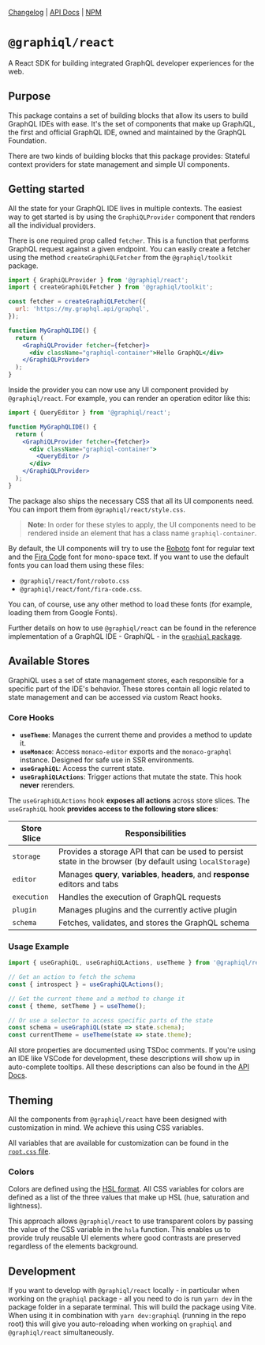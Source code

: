[Changelog](https://github.com/graphql/graphiql/blob/main/packages/graphiql-react/CHANGELOG.md)
|
[API Docs](https://graphiql-test.netlify.app/typedoc/modules/graphiql_react.html)
| [NPM](https://www.npmjs.com/package/@graphiql/react)

# `@graphiql/react`

A React SDK for building integrated GraphQL developer experiences for the web.

## Purpose

This package contains a set of building blocks that allow its users to build
GraphQL IDEs with ease. It's the set of components that make up Graph*i*QL, the
first and official GraphQL IDE, owned and maintained by the GraphQL Foundation.

There are two kinds of building blocks that this package provides: Stateful
context providers for state management and simple UI components.

## Getting started

All the state for your GraphQL IDE lives in multiple contexts. The easiest way
to get started is by using the `GraphiQLProvider` component that renders all the
individual providers.

There is one required prop called `fetcher`. This is a function that performs
GraphQL request against a given endpoint. You can easily create a fetcher using
the method `createGraphiQLFetcher` from the `@graphiql/toolkit` package.

```jsx
import { GraphiQLProvider } from '@graphiql/react';
import { createGraphiQLFetcher } from '@graphiql/toolkit';

const fetcher = createGraphiQLFetcher({
  url: 'https://my.graphql.api/graphql',
});

function MyGraphQLIDE() {
  return (
    <GraphiQLProvider fetcher={fetcher}>
      <div className="graphiql-container">Hello GraphQL</div>
    </GraphiQLProvider>
  );
}
```

Inside the provider you can now use any UI component provided by
`@graphiql/react`. For example, you can render an operation editor like this:

```jsx
import { QueryEditor } from '@graphiql/react';

function MyGraphQLIDE() {
  return (
    <GraphiQLProvider fetcher={fetcher}>
      <div className="graphiql-container">
        <QueryEditor />
      </div>
    </GraphiQLProvider>
  );
}
```

The package also ships the necessary CSS that all its UI components need. You
can import them from `@graphiql/react/style.css`.

> **Note**: In order for these styles to apply, the UI components need to be
> rendered inside an element that has a class name `graphiql-container`.

By default, the UI components will try to use the
[Roboto](https://fonts.google.com/specimen/Roboto) font for regular text and the
[Fira Code](https://fonts.google.com/specimen/Fira+Code) font for mono-space
text. If you want to use the default fonts you can load them using these files:

- `@graphiql/react/font/roboto.css`
- `@graphiql/react/font/fira-code.css`.

You can, of course, use any other method to load these fonts (for example, loading
them from Google Fonts).

Further details on how to use `@graphiql/react` can be found in the reference
implementation of a GraphQL IDE - Graph*i*QL - in the
[`graphiql` package](https://github.com/graphql/graphiql/blob/main/packages/graphiql/src/components/GraphiQL.tsx).

## Available Stores

GraphiQL uses a set of state management stores, each responsible for a specific part of the IDE's
behavior. These stores contain all logic related to state management and can be accessed via custom
React hooks.

### Core Hooks

- **`useTheme`**: Manages the current theme and provides a method to update it.
- **`useMonaco`**: Access `monaco-editor` exports and the `monaco-graphql` instance. Designed for safe use in SSR environments.
- **`useGraphiQL`**: Access the current state.
- **`useGraphiQLActions`**: Trigger actions that mutate the state. This hook **never** rerenders.

The `useGraphiQLActions` hook **exposes all actions** across store slices.
The `useGraphiQL` hook **provides access to the following store slices**:

| Store Slice | Responsibilities                                                                                          |
| ----------- | --------------------------------------------------------------------------------------------------------- |
| `storage`   | Provides a storage API that can be used to persist state in the browser (by default using `localStorage`) |
| `editor`    | Manages **query**, **variables**, **headers**, and **response** editors and tabs                          |
| `execution` | Handles the execution of GraphQL requests                                                                 |
| `plugin`    | Manages plugins and the currently active plugin                                                           |
| `schema`    | Fetches, validates, and stores the GraphQL schema                                                         |

### Usage Example

```js
import { useGraphiQL, useGraphiQLActions, useTheme } from '@graphiql/react';

// Get an action to fetch the schema
const { introspect } = useGraphiQLActions();

// Get the current theme and a method to change it
const { theme, setTheme } = useTheme();

// Or use a selector to access specific parts of the state
const schema = useGraphiQL(state => state.schema);
const currentTheme = useTheme(state => state.theme);
```

All store properties are documented using TSDoc comments. If you're using an
IDE like VSCode for development, these descriptions will show up in auto-complete
tooltips. All these descriptions can also be found in the
[API Docs](https://graphiql-test.netlify.app/typedoc/modules/graphiql_react.html).

## Theming

All the components from `@graphiql/react` have been designed with customization
in mind. We achieve this using CSS variables.

All variables that are available for customization can be found in the
[`root.css` file](https://github.com/graphql/graphiql/blob/main/packages/graphiql-react/src/style/root.css).

### Colors

Colors are defined using the
[HSL format](https://en.wikipedia.org/wiki/HSL_and_HSV). All CSS variables for
colors are defined as a list of the three values that make up HSL (hue,
saturation and lightness).

This approach allows `@graphiql/react` to use transparent colors by passing the
value of the CSS variable in the `hsla` function. This enables us to provide
truly reusable UI elements where good contrasts are preserved regardless of the
elements background.

## Development

If you want to develop with `@graphiql/react` locally - in particular when
working on the `graphiql` package - all you need to do is run `yarn dev` in the
package folder in a separate terminal. This will build the package using Vite.
When using it in combination with `yarn dev:graphiql` (running in the repo
root) this will give you auto-reloading when working on `graphiql` and
`@graphiql/react` simultaneously.
